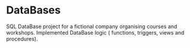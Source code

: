 # DataBases
SQL DataBase project for a fictional company organising courses and workshops.
Implemented DataBase logic ( functions, triggers, views and procedures).
